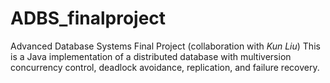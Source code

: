 # ADBS_finalproject
Advanced Database Systems Final Project (collaboration with *Kun Liu*)
This is a Java implementation of a distributed database with multiversion concurrency control, deadlock avoidance, replication, and failure recovery.
